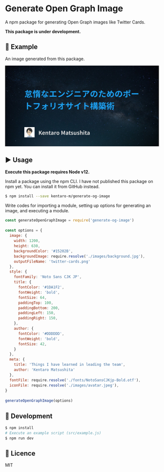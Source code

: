 # Generate Open Graph Image
A npm package for generating Open Graph images like Twitter Cards.

**This package is under development.**

## :art: Example
An image generated from this package.

![An image for Twitter Cards](./twitter-cards.png)

## :arrow_forward: Usage
**Execute this package requires Node v12.**

Install a package using the npm CLI. I have not published this package on npm yet. You can install it from GitHub instead.

```bash
$ npm install --save kentaro-m/generate-og-image
```

Write codes for importing a module, setting up options for generating an image, and executing a module.

```js
const generateOpenGraphImage = require('generate-og-image')

const options = {
  image: {
    width: 1200,
    height: 630,
    backgroundColor: '#15202B',
    backgroundImage: require.resolve('./images/background.jpg'),
    outputFileName: 'twitter-cards.png'
  },
  style: {
    fontFamily: 'Noto Sans CJK JP',
    title: {
      fontColor: '#1DA1F2',
      fontWeight: 'bold',
      fontSize: 64,
      paddingTop: 100,
      paddingBottom: 200,
      paddingLeft: 150,
      paddingRight: 150,
    },
    author: {
      fontColor: '#DDDDDD',
      fontWeight: 'bold',
      fontSize: 42,
    }
  },
  meta: {
    title: 'Things I have learned in leading the team',
    author: 'Kentaro Matsushita'
  },
  fontFile: require.resolve('./fonts/NotoSansCJKjp-Bold.otf'),
  iconFile: require.resolve('./images/avatar.jpeg'),
}

generateOpenGraphImage(options)
```

## :construction_worker: Development
```bash
$ npm install
# Execute an example script (src/example.js)
$ npm run dev
```

## :memo: Licence
MIT